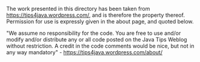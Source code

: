 The work presented in this directory has been taken from https://tips4java.wordpress.com/, and is therefore the property thereof.
Permission for use is expressly given in the about page, and quoted below.

"We assume no responsibility for the code. You are free to use and/or modify and/or distribute any or all code posted on the Java Tips Weblog without restriction. A credit in the code comments would be nice, but not in any way mandatory" - https://tips4java.wordpress.com/about/

